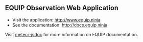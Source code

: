 ## EQUIP Observation Web Application

* Visit the application: http://www.equip.ninja
* See the documentation: http://docs.equip.ninja

Visit <a href="https://www.npmjs.com/package/meteor-jsdoc">meteor-jsdoc</a> for more information on EQUIP documentation.
